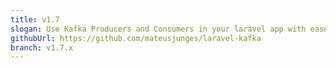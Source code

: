 ```yaml
---
title: v1.7
slogan: Use Kafka Producers and Consumers in your laravel app with ease!
githubUrl: https://github.com/mateusjunges/laravel-kafka
branch: v1.7.x
---
```

